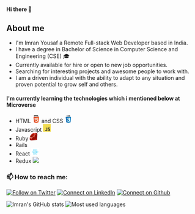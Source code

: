
<h4>Hi there 👋</h4>

<h2>About me </h2>
<ul>
  <li>I'm Imran Yousaf a Remote Full-stack Web Developer based in India.</li>
  <li>I have a degree in Bachelor of Science in Computer Science and Engineering (CSE) 🎓</li>
  <li>Currently available for hire or open to new job opportunities.</li> 
  <li>Searching for interesting projects and awesome people to work with.</li>
  <li>I am a driven individual with the ability to adapt to any situation and proven potential to grow self and others.</li>
</ul>

<h4>I'm currently learning the technologies which i mentioned below at Microverse</h4>
<ul>
  <li> HTML <img height="20" src="https://raw.githubusercontent.com/github/explore/80688e429a7d4ef2fca1e82350fe8e3517d3494d/topics/html/html.png"> 
  and CSS <img height="20" src="https://raw.githubusercontent.com/github/explore/80688e429a7d4ef2fca1e82350fe8e3517d3494d/topics/css/css.png"></li>
  <li>Javascript <img height="20" src="https://raw.githubusercontent.com/github/explore/80688e429a7d4ef2fca1e82350fe8e3517d3494d/topics/javascript/javascript.png"> </li>
  <li> Ruby <img height="20" src="https://raw.githubusercontent.com/github/explore/80688e429a7d4ef2fca1e82350fe8e3517d3494d/topics/ruby/ruby.png"></li>
  <li> Rails </li>
  <li>React <img height="20" src="https://raw.githubusercontent.com/github/explore/80688e429a7d4ef2fca1e82350fe8e3517d3494d/topics/react/react.png"></li>
  <li>Redux <img height="20" src="https://raw.githubusercontent.com/reduxjs/redux/master/logo/logo.png"> </li>
</ul>

### :mailbox: How to reach me:
[![Follow on Twitter](https://img.shields.io/badge/--twitter?label=Twitter&logo=Twitter&style=social)](https://twitter.com/imran56444) [![Connect on LinkedIn](https://img.shields.io/badge/--linkedin?label=LinkedIn&logo=LinkedIn&style=social)](https://www.linkedin.com/in/imran-yousaf-8777297b/)
[![Connect on Github](https://img.shields.io/badge/--Github?label=Github&logo=Github&style=social)](https://github.com/imran5644)


![Imran's GitHub stats](https://github-readme-stats.vercel.app/api?username=imran5644&show_icons=true&theme=radical)
![Most used languages](https://github-readme-stats.vercel.app/api/top-langs/?username=imran56444&langs_count=8)
